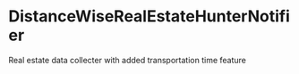 # DistanceWiseRealEstateHunterNotifier
Real estate data collecter with added transportation time feature

